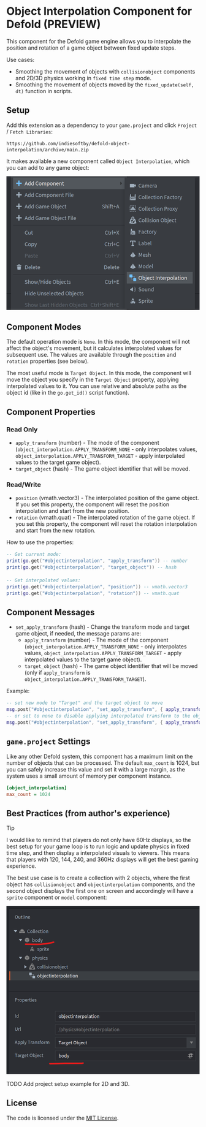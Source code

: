 # Object Interpolation Component for Defold (PREVIEW)

This component for the Defold game engine allows you to interpolate the position and rotation of a game object between fixed update steps. 

Use cases:
- Smoothing the movement of objects with `collisionobject` components and 2D/3D physics working in `fixed time step` mode.
- Smoothing the movement of objects moved by the `fixed_update(self, dt)` function in scripts.

## Setup

Add this extension as a dependency to your `game.project` and click `Project` / `Fetch Libraries`:

    https://github.com/indiesoftby/defold-object-interpolation/archive/main.zip

It makes available a new component called `Object Interpolation`, which you can add to any game object:

![Add Component Example](example_add_component.png)

## Component Modes

The default operation mode is `None`. In this mode, the component will not affect the object's movement, but it calculates interpolated values for subsequent use. The values are available through the `position` and `rotation` properties (see below).

The most useful mode is `Target Object`. In this mode, the component will move the object you specify in the `Target Object` property, applying interpolated values to it. You can use relative and absolute paths as the object id (like in the `go.get_id()` script function).

## Component Properties

### Read Only

- `apply_transform` (number) - The mode of the component (`object_interpolation.APPLY_TRANSFORM_NONE` - only interpolates values, `object_interpolation.APPLY_TRANSFORM_TARGET` - apply interpolated values to the target game object).
- `target_object` (hash) - The game object identifier that will be moved.

### Read/Write

- `position` (vmath.vector3) - The interpolated position of the game object. If you set this property, the component will reset the position interpolation and start from the new position.
- `rotation` (vmath.quat) - The interpolated rotation of the game object. If you set this property, the component will reset the rotation interpolation and start from the new rotation.

How to use the properties:

```lua
-- Get current mode:
print(go.get("#objectinterpolation", "apply_transform")) -- number
print(go.get("#objectinterpolation", "target_object")) -- hash

-- Get interpolated values:
print(go.get("#objectinterpolation", "position")) -- vmath.vector3
print(go.get("#objectinterpolation", "rotation")) -- vmath.quat
```

## Component Messages

- `set_apply_transform` (hash) - Change the transform mode and target game object, if needed, the message params are:
    - `apply_transform` (number) - The mode of the component (`object_interpolation.APPLY_TRANSFORM_NONE` - only interpolates values, `object_interpolation.APPLY_TRANSFORM_TARGET` - apply interpolated values to the target game object).
    - `target_object` (hash) - The game object identifier that will be moved (only if `apply_transform` is `object_interpolation.APPLY_TRANSFORM_TARGET`).

Example:

```lua
-- set new mode to "Target" and the target object to move
msg.post("#objectinterpolation", "set_apply_transform", { apply_transform = object_interpolation.APPLY_TRANSFORM_TARGET, target_object = hash("/object_to_move") })
-- or set to none to disable applying interpolated transform to the object
msg.post("#objectinterpolation", "set_apply_transform", { apply_transform = object_interpolation.APPLY_TRANSFORM_NONE })
```

## `game.project` Settings

Like any other Defold system, this component has a maximum limit on the number of objects that can be processed. The default `max_count` is 1024, but you can safely increase this value and set it with a large margin, as the system uses a small amount of memory per component instance.

```ini
[object_interpolation]
max_count = 1024
```

## Best Practices (from author's experience)

> [!TIP]
> I would like to remind that players do not only have 60Hz displays, so the best setup for your game loop is to run logic and update physics in fixed time step, and then display a interpolated visuals to viewers. This means that players with 120, 144, 240, and 360Hz displays will get the best gaming experience.

The best use case is to create a collection with 2 objects, where the first object has `collisionobject` and `objectinterpolation` components, and the second object displays the first one on screen and accordingly will have a `sprite` component or `model` component:

![Collection Example](example_collection.png)

TODO Add project setup example for 2D and 3D.

## License

The code is licensed under the [MIT License](LICENSE).
